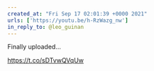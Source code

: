 ```yaml
---
created_at: "Fri Sep 17 02:01:39 +0000 2021"
urls: ['https://youtu.be/h-RzWazg_nw']
in_reply_to: @leo_guinan
---
```


Finally uploaded...

https://t.co/sDTvwQVqUw